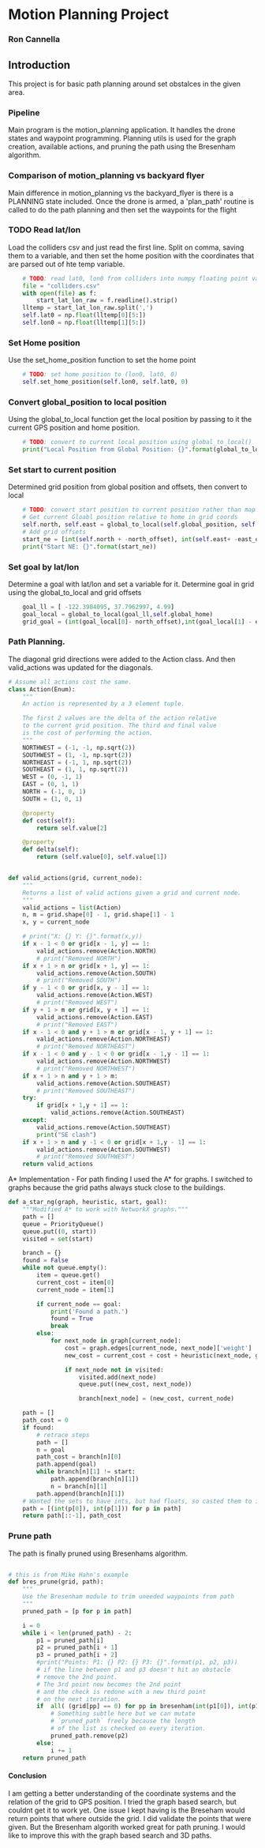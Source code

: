 # Motion Planning Project
### Ron Cannella 

## Introduction
This project is for basic path planning around set obstalces in the given area.

### Pipeline
Main program is the motion_planning application. It handles the drone states and waypoint programming. Planning utils is used for the graph creation, available actions, and pruning the path using the Bresenham algorithm.

### Comparison of motion_planning vs backyard flyer
Main difference in motion_planning vs the backyard_flyer is there is a PLANNING state included. Once the drone is armed, a 'plan_path' routine is called to do the path planning and then set the waypoints for the flight


### TODO Read lat/lon
Load the colliders csv and just read the first line. Split on comma, saving them to a variable, and then set the home position with the coordinates that are parsed out of hte temp variable.

```python
    # TODO: read lat0, lon0 from colliders into numpy floating point values
    file = "colliders.csv"
    with open(file) as f:
        start_lat_lon_raw = f.readline().strip()
    lltemp = start_lat_lon_raw.split(',')
    self.lat0 = np.float(lltemp[0][5:])
    self.lon0 = np.float(lltemp[1][5:])
```

### Set  Home position
Use the set_home_position function to set the home point
```python
    # TODO: set home position to (lon0, lat0, 0)
    self.set_home_position(self.lon0, self.lat0, 0)
```

### Convert global_position to local position
Using the global_to_local function get the local position by passing to it the current GPS position and home position.
```python
    # TODO: convert to current local position using global_to_local()
    print("Local Position from Global Position: {}".format(global_to_local(self.global_position, self.global_home)))
```


### Set start to current position
Determined grid position from global position and offsets, then convert to local
```python
    # TODO: convert start position to current position rather than map center
    # Get current Gloabl position relative to home in grid coords
    self.north, self.east = global_to_local(self.global_position, self.global_home)[:2]
    # Add grid offsets
    start_ne = [int(self.north + -north_offset), int(self.east+ -east_offset)]
    print("Start NE: {}".format(start_ne))
```


### Set goal by lat/lon
Determine a goal with lat/lon and set a variable for it. Determine goal in grid using the global_to_local and grid offsets
```python
    goal_ll = [ -122.3984095, 37.7962997, 4.99]
    goal_local = global_to_local(goal_ll,self.global_home)
    grid_goal = (int(goal_local[0]- north_offset),int(goal_local[1] - east_offset))
```

### Path Planning. 
The diagonal grid directions were added to the Action class. And then valid_actions was updated for the diagonals.
```python
# Assume all actions cost the same.
class Action(Enum):
    """
    An action is represented by a 3 element tuple.

    The first 2 values are the delta of the action relative
    to the current grid position. The third and final value
    is the cost of performing the action.
    """
    NORTHWEST = (-1, -1, np.sqrt(2))
    SOUTHWEST = (1, -1, np.sqrt(2))
    NORTHEAST = (-1, 1, np.sqrt(2))
    SOUTHEAST = (1, 1, np.sqrt(2))
    WEST = (0, -1, 1)
    EAST = (0, 1, 1)
    NORTH = (-1, 0, 1)
    SOUTH = (1, 0, 1)

    @property
    def cost(self):
        return self.value[2]

    @property
    def delta(self):
        return (self.value[0], self.value[1])


def valid_actions(grid, current_node):
    """
    Returns a list of valid actions given a grid and current node.
    """
    valid_actions = list(Action)
    n, m = grid.shape[0] - 1, grid.shape[1] - 1
    x, y = current_node

    # print("X: {} Y: {}".format(x,y))
    if x - 1 < 0 or grid[x - 1, y] == 1:
        valid_actions.remove(Action.NORTH)
        # print("Removed NORTH")
    if x + 1 > n or grid[x + 1, y] == 1:
        valid_actions.remove(Action.SOUTH)
        # print("Removed SOUTH")
    if y - 1 < 0 or grid[x, y - 1] == 1:
        valid_actions.remove(Action.WEST)
        # print("Removed WEST")
    if y + 1 > m or grid[x, y + 1] == 1:
        valid_actions.remove(Action.EAST)
        # print("Removed EAST")
    if x - 1 < 0 and y + 1 > m or grid[x - 1, y + 1] == 1:
        valid_actions.remove(Action.NORTHEAST)
        # print("Removed NORTHEAST")
    if x - 1 < 0 and y - 1 < 0 or grid[x - 1,y - 1] == 1:
        valid_actions.remove(Action.NORTHWEST)
        # print("Removed NORTHWEST")
    if x + 1 > n and y + 1 > m:
        valid_actions.remove(Action.SOUTHEAST)
        # print("Removed SOUTHEAST")
    try:
        if grid[x + 1,y + 1] == 1:
            valid_actions.remove(Action.SOUTHEAST)
    except:
        valid_actions.remove(Action.SOUTHEAST)
        print("SE clash")
    if x + 1 > n and y -1 < 0 or grid[x + 1,y - 1] == 1:
        valid_actions.remove(Action.SOUTHWEST)
        # print("Removed SOUTHWEST")
    return valid_actions
```


A* Implementation - For path finding I used the A* for graphs. I switched to graphs because the grid paths always stuck close to the buildings.

```python
def a_star_ng(graph, heuristic, start, goal):
    """Modified A* to work with NetworkX graphs."""
    path = []
    queue = PriorityQueue()
    queue.put((0, start))
    visited = set(start)

    branch = {}
    found = False
    while not queue.empty():
        item = queue.get()
        current_cost = item[0]
        current_node = item[1]

        if current_node == goal:
            print('Found a path.')
            found = True
            break
        else:
            for next_node in graph[current_node]:
                cost = graph.edges[current_node, next_node]['weight']
                new_cost = current_cost + cost + heuristic(next_node, goal)

                if next_node not in visited:
                    visited.add(next_node)
                    queue.put((new_cost, next_node))

                    branch[next_node] = (new_cost, current_node)

    path = []
    path_cost = 0
    if found:
        # retrace steps
        path = []
        n = goal
        path_cost = branch[n][0]
        path.append(goal)
        while branch[n][1] != start:
            path.append(branch[n][1])
            n = branch[n][1]
        path.append(branch[n][1])
    # Wanted the sets to have ints, but had floats, so casted them to int
    path = [(int(p[0]), int(p[1])) for p in path]
    return path[::-1], path_cost
```


### Prune path
The path is finally pruned using Bresenhams algorithm.
```python

# this is from Mike Hahn's example
def bres_prune(grid, path): 
    """
    Use the Bresenham module to trim uneeded waypoints from path
    """
    pruned_path = [p for p in path]

    i = 0
    while i < len(pruned_path) - 2:
        p1 = pruned_path[i]
        p2 = pruned_path[i + 1]
        p3 = pruned_path[i + 2]
        #print("Points: P1: {} P2: {} P3: {}".format(p1, p2, p3))
        # if the line between p1 and p3 doesn't hit an obstacle
        # remove the 2nd point.
        # The 3rd point now becomes the 2nd point
        # and the check is redone with a new third point
        # on the next iteration.
        if  all( (grid[pp] == 0) for pp in bresenham(int(p1[0]), int(p1[1]), int(p3[0]), int(p3[1]))):
            # Something subtle here but we can mutate
            # `pruned_path` freely because the length
            # of the list is checked on every iteration.
            pruned_path.remove(p2)
        else:
            i += 1
    return pruned_path
```

#### Conclusion

I am getting a better understanding of the coordinate systems and the relation of the grid to GPS position. I tried the graph based search, but couldnt get it to work yet. One issue I kept having is the Breseham would return points that where outside the grid.  I did validate the points that were given. But the Bresenham algorith worked great for path pruning. I would like to improve this with the graph based search and 3D paths.